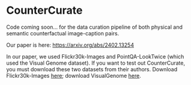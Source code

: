 # CounterCurate


Code coming soon... for the data curation pipeline of both physical and semantic counterfactual image-caption pairs.

Our paper is here: https://arxiv.org/abs/2402.13254

In our paper, we used Flickr30k-Images and PointQA-LookTwice (which used the Visual Genome dataset). If you want to test out CounterCurate, you must download these two datasets from their authors.
Download Flickr30k-Images [here](https://shannon.cs.illinois.edu/DenotationGraph/); download VisualGenome [here](https://homes.cs.washington.edu/~ranjay/visualgenome/api.html).
